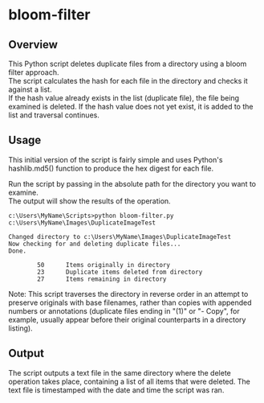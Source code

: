 # bloom-filter

## Overview

This Python script deletes duplicate files from a directory using a bloom filter approach.  
The script calculates the hash for each file in the directory and checks it against a list.  
If the hash value already exists in the list (duplicate file), the file being examined is 
deleted.  If the hash value does not yet exist, it is added to the list and traversal 
continues.

## Usage

This initial version of the script is fairly simple and uses Python's hashlib.md5() function
to produce the hex digest for each file.

Run the script by passing in the absolute path for the directory you want to examine.  
The output will show the results of the operation.

```
c:\Users\MyName\Scripts>python bloom-filter.py c:\Users\MyName\Images\DuplicateImageTest

Changed directory to c:\Users\MyName\Images\DuplicateImageTest
Now checking for and deleting duplicate files...
Done.

        50      Items originally in directory
        23      Duplicate items deleted from directory
        27      Items remaining in directory
```

Note: This script traverses the directory in reverse order in an attempt to preserve originals 
with base filenames, rather than copies with appended numbers or annotations (duplicate files 
ending in "(1)" or "- Copy", for example, usually appear before their original counterparts in 
a directory listing).

## Output

The script outputs a text file in the same directory where the delete operation takes place, 
containing a list of all items that were deleted.  The text file is timestamped with the 
date and time the script was ran.